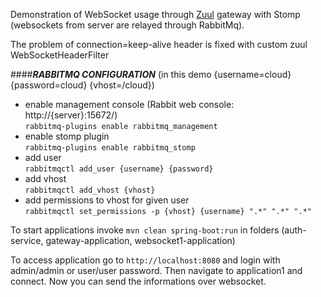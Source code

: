 Demonstration of WebSocket usage through [Zuul](https://github.com/Netflix/zuul) gateway with Stomp (websockets from server are relayed through RabbitMq).  

The problem of connection=keep-alive header is fixed with custom zuul WebSocketHeaderFilter

####***RABBITMQ CONFIGURATION***
(in this demo {username=cloud} {password=cloud} {vhost=/cloud})
* enable management console (Rabbit web console: http://{server}:15672/)   
```rabbitmq-plugins enable rabbitmq_management```
* enable stomp plugin   
```rabbitmq-plugins enable rabbitmq_stomp```
* add user   
```rabbitmqctl add_user {username} {password}```
* add vhost   
```rabbitmqctl add_vhost {vhost}```
* add permissions to vhost for given user   
```rabbitmqctl set_permissions -p {vhost} {username} ".*" ".*" ".*"```


To start applications invoke `mvn clean spring-boot:run` in folders (auth-service, gateway-application, websocket1-application)

To access application go to ```http://localhost:8080``` and login with admin/admin or user/user password. Then navigate to application1 and connect. Now you can
send the informations over websocket. 